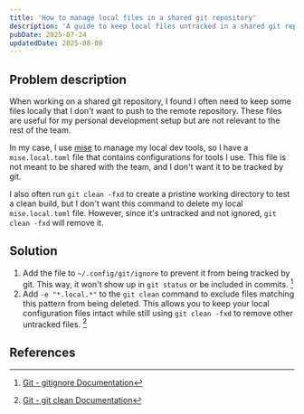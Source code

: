 ```yaml
---
title: 'How to manage local files in a shared git repository'
description: 'A guide to keep local files untracked in a shared git repository and prevent them from being deleted by git clean.'
pubDate: 2025-07-24
updatedDate: 2025-08-08
---
```


## Problem description

When working on a shared git repository, I found I often need to keep some files locally that I don't want to push to the remote repository. These files are useful for my personal development setup but are not relevant to the rest of the team.

In my case, I use [mise](https://mise.jdx.dev/) to manage my local dev tools, so I have a `mise.local.toml` file that contains configurations for tools I use. This file is not meant to be shared with the team, and I don't want it to be tracked by git.

I also often run `git clean -fxd` to create a pristine working directory to test a clean build, but I don't want this command to delete my local `mise.local.toml` file. However, since it's untracked and not ignored, `git clean -fxd` will remove it.

## Solution

1. Add the file to `~/.config/git/ignore` to prevent it from being tracked by git. This way, it won't show up in `git status` or be included in commits. [^1]
2. Add `-e "*.local.*"` to the `git clean` command to exclude files matching this pattern from being deleted. This allows you to keep your local configuration files intact while still using `git clean -fxd` to remove other untracked files. [^2]

## References

[^1]: [Git - gitignore Documentation](https://git-scm.com/docs/gitignore#_description)

[^2]: [Git - git clean Documentation](https://git-scm.com/docs/git-clean#Documentation/git-clean.txt---excludepattern)
